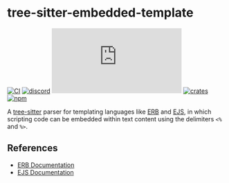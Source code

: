 # tree-sitter-embedded-template

[![CI][ci]](https://github.com/tree-sitter/tree-sitter-embedded-template/actions/workflows/ci.yml)
[![discord][discord]](https://discord.gg/w7nTvsVJhm)
[![matrix][matrix]](https://matrix.to/#/#tree-sitter-chat:matrix.org)
[![crates][crates]](https://crates.io/crates/tree-sitter-embedded-template)
[![npm][npm]](https://www.npmjs.com/package/tree-sitter-embedded-template)

A [tree-sitter](https://github.com/tree-sitter/tree-sitter) parser for templating languages like [ERB](https://ruby-doc.org/stdlib-2.5.1/libdoc/erb/rdoc/ERB.html) and [EJS](http://ejs.co), in which scripting code can be embedded within text content using the delimiters `<%` and `%>`.

[tree-sitter]: https://github.com/tree-sitter/tree-sitter

## References

- [ERB Documentation](https://ruby-doc.org/stdlib-2.5.1/libdoc/erb/rdoc/ERB.html)
- [EJS Documentation](http://ejs.co/#docs)

[ci]: https://img.shields.io/github/actions/workflow/status/tree-sitter/tree-sitter-embedded-template/ci.yml?logo=github&label=CI
[discord]: https://img.shields.io/discord/1063097320771698699?logo=discord&label=discord
[matrix]: https://img.shields.io/matrix/tree-sitter-chat%3Amatrix.org?logo=matrix&label=matrix
[npm]: https://img.shields.io/npm/v/tree-sitter-embedded-template?logo=npm
[crates]: https://img.shields.io/crates/v/tree-sitter-embedded-template?logo=rust
